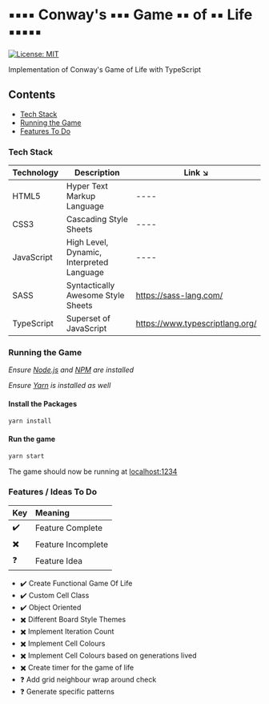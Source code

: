 # ▪️▪️▪️▪️ Conway's ▪️▪️▪️ Game ▪️▪️ of ▪️▪️ Life ▪️▪️▪️▪️▪️

[![License: MIT](https://img.shields.io/badge/License-MIT-blue.svg)](https://opensource.org/licenses/MIT)

Implementation of Conway's Game of Life with TypeScript

## Contents

- [Tech Stack](#tech-stack)
- [Running the Game](#running-the-game)
- [Features To Do](#features-to-do)

### Tech Stack

| Technology | Description                                                                           | Link ↘️                 |
| ---------- | ------------------------------------------------------------------------------------- | ----------------------- |
| HTML5      | Hyper Text Markup Language                                                            | ----                    |
| CSS3       | Cascading Style Sheets                                                                | ----                    |
| JavaScript | High Level, Dynamic, Interpreted Language                                             | ----                    |
| SASS       | Syntactically Awesome Style Sheets                                                    | https://sass-lang.com/  |
| TypeScript       | Superset of JavaScript                                                                     | https://www.typescriptlang.org/ |

### Running the Game

_Ensure [Node.js](https://nodejs.org/en/) and [NPM](https://www.npmjs.com/) are installed_

_Ensure [Yarn](https://yarnpkg.com/lang/en/docs/install) is installed as well_

#### Install the Packages

```bash
yarn install
```

#### Run the game

```bash
yarn start
```

The game should now be running at [localhost:1234](http://localhost:1234/)

### Features / Ideas To Do

| Key        | Meaning           |
| ------------- |:-------------| 
| ✔️      | Feature Complete | 
| ✖️     | Feature Incomplete | 
| ❓ | Feature Idea  | 


- ✔️ Create Functional Game Of Life
- ✔️ Custom Cell Class
- ✔️ Object Oriented
- ✖️ Different Board Style Themes
- ✖️ Implement Iteration Count
- ✖️ Implement Cell Colours
- ✖️ Implement Cell Colours based on generations lived
- ✖️ Create timer for the game of life
- ❓ Add grid neighbour wrap around check
- ❓ Generate specific patterns
